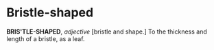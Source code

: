 # Bristle-shaped

**BRIS'TLE-SHAPED**, _adjective_ \[bristle and shape.\] To the thickness and length of a bristle, as a leaf.
